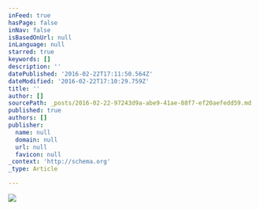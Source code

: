 ```yaml
---
inFeed: true
hasPage: false
inNav: false
isBasedOnUrl: null
inLanguage: null
starred: true
keywords: []
description: ''
datePublished: '2016-02-22T17:11:50.564Z'
dateModified: '2016-02-22T17:10:29.759Z'
title: ''
author: []
sourcePath: _posts/2016-02-22-97243d9a-abe9-41ae-88f7-ef20aefedd59.md
published: true
authors: []
publisher:
  name: null
  domain: null
  url: null
  favicon: null
_context: 'http://schema.org'
_type: Article

---
```

![](https://the-grid-user-content.s3-us-west-2.amazonaws.com/00961fdf-9d60-49a0-a1b2-65c9c7412255.jpg)